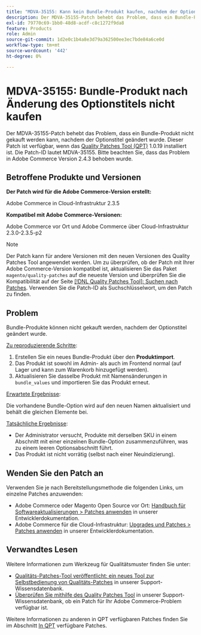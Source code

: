 ```yaml
---
title: "MDVA-35155: Kann kein Bundle-Produkt kaufen, nachdem der Optionstitel geändert wurde."
description: Der MDVA-35155-Patch behebt das Problem, dass ein Bundle-Produkt nicht gekauft werden kann, nachdem der Optionstitel geändert wurde. Dieser Patch ist verfügbar, wenn das [Quality Patches Tool (QPT)](/help/announcements/adobe-commerce-announcements/magento-quality-patches-released-new-tool-to-self-serve-quality-patches.md) 1.0.19 installiert ist. Die Patch-ID lautet MDVA-35155. Bitte beachten Sie, dass das Problem in Adobe Commerce Version 2.4.3 behoben wurde.
exl-id: 79770c69-1bb0-48d8-acdf-c8c1272f9da8
feature: Products
role: Admin
source-git-commit: 1d2e0c1b4a8e3d79a362500ee3ec7bde84a6ce0d
workflow-type: tm+mt
source-wordcount: '442'
ht-degree: 0%

---
```


# MDVA-35155: Bundle-Produkt nach Änderung des Optionstitels nicht kaufen

Der MDVA-35155-Patch behebt das Problem, dass ein Bundle-Produkt nicht gekauft werden kann, nachdem der Optionstitel geändert wurde. Dieser Patch ist verfügbar, wenn das [Quality Patches Tool (QPT)](/help/announcements/adobe-commerce-announcements/magento-quality-patches-released-new-tool-to-self-serve-quality-patches.md) 1.0.19 installiert ist. Die Patch-ID lautet MDVA-35155. Bitte beachten Sie, dass das Problem in Adobe Commerce Version 2.4.3 behoben wurde.

## Betroffene Produkte und Versionen

**Der Patch wird für die Adobe Commerce-Version erstellt:**

Adobe Commerce in Cloud-Infrastruktur 2.3.5

**Kompatibel mit Adobe Commerce-Versionen:**

Adobe Commerce vor Ort und Adobe Commerce über Cloud-Infrastruktur 2.3.0-2.3.5-p2

>[!NOTE]
>
>Der Patch kann für andere Versionen mit den neuen Versionen des Quality Patches Tool angewendet werden. Um zu überprüfen, ob der Patch mit Ihrer Adobe Commerce-Version kompatibel ist, aktualisieren Sie das Paket `magento/quality-patches` auf die neueste Version und überprüfen Sie die Kompatibilität auf der Seite [[!DNL Quality Patches Tool]: Suchen nach Patches](https://devdocs.magento.com/quality-patches/tool.html#patch-grid). Verwenden Sie die Patch-ID als Suchschlüsselwort, um den Patch zu finden.

## Problem

Bundle-Produkte können nicht gekauft werden, nachdem der Optionstitel geändert wurde.

<u>Zu reproduzierende Schritte</u>:

1. Erstellen Sie ein neues Bundle-Produkt über den **Produktimport**.
1. Das Produkt ist sowohl im Admin- als auch im Frontend normal (auf Lager und kann zum Warenkorb hinzugefügt werden).
1. Aktualisieren Sie dasselbe Produkt mit Namensänderungen in `bundle_values` und importieren Sie das Produkt erneut.

<u>Erwartete Ergebnisse</u>:

Die vorhandene Bundle-Option wird auf den neuen Namen aktualisiert und behält die gleichen Elemente bei.

<u>Tatsächliche Ergebnisse</u>:

* Der Administrator versucht, Produkte mit derselben SKU in einem Abschnitt mit einer einzelnen Bundle-Option zusammenzuführen, was zu einem leeren Optionsabschnitt führt.
* Das Produkt ist nicht vorrätig (selbst nach einer Neuindizierung).

## Wenden Sie den Patch an

Verwenden Sie je nach Bereitstellungsmethode die folgenden Links, um einzelne Patches anzuwenden:

* Adobe Commerce oder Magento Open Source vor Ort: [Handbuch für Softwareaktualisierungen > Patches anwenden](https://devdocs.magento.com/guides/v2.4/comp-mgr/patching/mqp.html) in unserer Entwicklerdokumentation.
* Adobe Commerce für die Cloud-Infrastruktur: [Upgrades und Patches > Patches anwenden](https://devdocs.magento.com/cloud/project/project-patch.html) in unserer Entwicklerdokumentation.

## Verwandtes Lesen

Weitere Informationen zum Werkzeug für Qualitätsmuster finden Sie unter:

* [Qualitäts-Patches-Tool veröffentlicht: ein neues Tool zur Selbstbedienung von Qualitäts-Patches](/help/announcements/adobe-commerce-announcements/magento-quality-patches-released-new-tool-to-self-serve-quality-patches.md) in unserer Support-Wissensdatenbank.
* [Überprüfen Sie mithilfe des Quality Patches Tool](/help/support-tools/patches-available-in-qpt-tool/check-patch-for-magento-issue-with-magento-quality-patches.md) in unserer Support-Wissensdatenbank, ob ein Patch für Ihr Adobe Commerce-Problem verfügbar ist.

Weitere Informationen zu anderen in QPT verfügbaren Patches finden Sie im Abschnitt [In QPT](https://support.magento.com/hc/en-us/sections/360010506631-Patches-available-in-QPT-tool-) verfügbare Patches.
